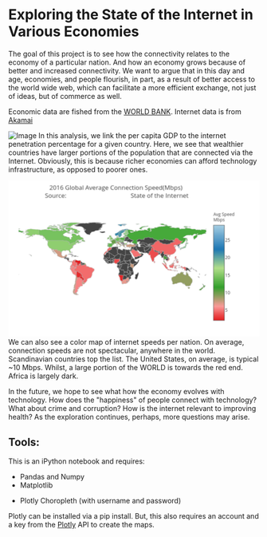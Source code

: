 # Exploring the State of the Internet in Various Economies

The goal of this project is to see how the connectivity relates to the economy 
of a particular nation. And how an economy grows because of better and increased connectivity. We want to argue that in this day and age, economies, and people flourish, in part, as a result of better access to the world wide web, which can facilitate a more efficient exchange, not just of ideas, but of commerce as well.

Economic data are fished from the [WORLD BANK](http://databank.worldbank.org/data/reports.aspx?Code=NY.GDP.PCAP.CD&id=af3ce82b&report_name=Popular_indicators&populartype=series&ispopular=y). Internet data is from [Akamai](https://www.akamai.com/us/en/our-thinking/state-of-the-internet-report/)

![Image](https://github.com/gmsardane/State-of-the-Internet/blob/master/GDP_versus_Depth.png)
In this analysis, we link the per capita GDP to the internet penetration percentage for a given country.
Here, we see that wealthier countries have larger portions of the population that are connected via the Internet. Obviously, this is because richer economies can afford technology infrastructure, as opposed to poorer ones.

![Image](https://github.com/gmsardane/Exploring-the-state-of-the-Internet-in-Various-Economies/blob/master/2016_Avg_Internet_Speeds.png)
We can also see a color map of internet speeds per nation. On average, connection speeds are not spectacular, anywhere in the world. Scandinavian countries top the list. The United States, on average, is typical ~10 Mbps. Whilst, a large portion of the WORLD is towards the red end. Africa is largely dark.

In the future, we hope to see what how the economy evolves with technology. How does the "happiness" of people connect with technology?
What about crime and corruption? How is the internet relevant to improving health? As the exploration continues, perhaps, more questions 
may arise.

## Tools:
This is an iPython notebook and requires:
 
 + Pandas and Numpy
 + Matplotlib
 * Plotly Choropleth (with username and password)

Plotly can be installed via a pip install. But, this also requires an account and a key from the [Plotly](https://plot.ly/python/choropleth-maps/) API to create the maps.



